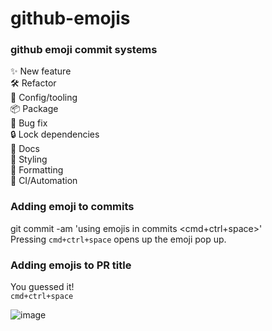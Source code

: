 # github-emojis

### github emoji commit systems
✨ New feature  
🛠 Refactor  
🔧 Config/tooling  
📦 Package  
🐛 Bug fix  
🔒 Lock dependencies  
📝 Docs  
💄 Styling  
💅 Formatting  
🤖 CI/Automation  

### Adding emoji to commits
git commit -am 'using emojis in commits <cmd+ctrl+space>'  
Pressing `cmd+ctrl+space` opens up the emoji pop up.

### Adding emojis to PR title
You guessed it!  
`cmd+ctrl+space`

![image](https://user-images.githubusercontent.com/4782871/27152696-8d48e462-5103-11e7-9dab-3a51f63928ff.png)


